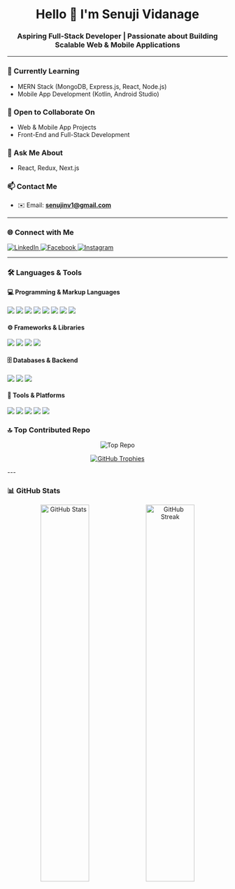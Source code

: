 <h1 align="center">Hello 👋 I'm Senuji Vidanage</h1>
<h3 align="center">Aspiring Full-Stack Developer | Passionate about Building Scalable Web & Mobile Applications</h3>

>



---

### 🌱 Currently Learning
- MERN Stack (MongoDB, Express.js, React, Node.js)
- Mobile App Development (Kotlin, Android Studio)

### 🤝 Open to Collaborate On
- Web & Mobile App Projects
- Front-End and Full-Stack Development

### 💬 Ask Me About
- React, Redux, Next.js

### 📫 Contact Me
- ✉️ Email: **senujinv1@gmail.com**

---

### 🌐 Connect with Me

<p align="left">
  <a href="https://www.linkedin.com/in/senuji-vidanage-77998727a/" target="_blank">
    <img src="https://img.shields.io/badge/-LinkedIn-0077B5?style=for-the-badge&logo=linkedin&logoColor=white" alt="LinkedIn" />
  </a>
  <a href="https://www.facebook.com/senuji.vidanage" target="_blank">
    <img src="https://img.shields.io/badge/-Facebook-1877F2?style=for-the-badge&logo=facebook&logoColor=white" alt="Facebook" />
  </a>
  <a href="https://www.instagram.com/senuji__03" target="_blank">
    <img src="https://img.shields.io/badge/-Instagram-E4405F?style=for-the-badge&logo=instagram&logoColor=white" alt="Instagram" />
  </a>
</p>

---

### 🛠️ Languages & Tools

#### 💻 Programming & Markup Languages
<p>
  <img src="https://img.shields.io/badge/JavaScript-F7DF1E?style=flat-square&logo=javascript&logoColor=black"/>
  <img src="https://img.shields.io/badge/Java-007396?style=flat-square&logo=java&logoColor=white"/>
  <img src="https://img.shields.io/badge/Python-3776AB?style=flat-square&logo=python&logoColor=white"/>
  <img src="https://img.shields.io/badge/C-00599C?style=flat-square&logo=c&logoColor=white"/>
  <img src="https://img.shields.io/badge/C++-00599C?style=flat-square&logo=c%2B%2B&logoColor=white"/>
  <img src="https://img.shields.io/badge/PHP-777BB4?style=flat-square&logo=php&logoColor=white"/>
  <img src="https://img.shields.io/badge/HTML5-E34F26?style=flat-square&logo=html5&logoColor=white"/>
  <img src="https://img.shields.io/badge/CSS3-1572B6?style=flat-square&logo=css3&logoColor=white"/>
</p>

#### ⚙️ Frameworks & Libraries
<p>
  <img src="https://img.shields.io/badge/React-61DAFB?style=flat-square&logo=react&logoColor=black"/>
  <img src="https://img.shields.io/badge/Redux-764ABC?style=flat-square&logo=redux&logoColor=white"/>
  <img src="https://img.shields.io/badge/Express.js-000000?style=flat-square&logo=express&logoColor=white"/>
  <img src="https://img.shields.io/badge/Bootstrap-563D7C?style=flat-square&logo=bootstrap&logoColor=white"/>
</p>

#### 🗄️ Databases & Backend
<p>
  <img src="https://img.shields.io/badge/MongoDB-47A248?style=flat-square&logo=mongodb&logoColor=white"/>
  <img src="https://img.shields.io/badge/MySQL-4479A1?style=flat-square&logo=mysql&logoColor=white"/>
  <img src="https://img.shields.io/badge/Node.js-339933?style=flat-square&logo=node.js&logoColor=white"/>
</p>

#### 🧰 Tools & Platforms
<p>
  <img src="https://img.shields.io/badge/Postman-FF6C37?style=flat-square&logo=postman&logoColor=white"/>
  <img src="https://img.shields.io/badge/Figma-F24E1E?style=flat-square&logo=figma&logoColor=white"/>
  <img src="https://img.shields.io/badge/Android%20Studio-3DDC84?style=flat-square&logo=android-studio&logoColor=white"/>
  <img src="https://img.shields.io/badge/Linux-FCC624?style=flat-square&logo=linux&logoColor=black"/>
  <img src="https://img.shields.io/badge/Photoshop-31A8FF?style=flat-square&logo=adobe-photoshop&logoColor=white"/>
</p>

### 🔝 Top Contributed Repo

<p align="center">
  <img src="https://github-readme-stats.vercel.app/api/pin/?username=senuji-03&repo=YOUR_REPO_NAME&theme=default" alt="Top Repo" />
</p>
<p align="center">
  <a href="https://github.com/ryo-ma/github-profile-trophy">
    <img src="https://github-profile-trophy.vercel.app/?username=senuji-03&theme=flat&no-bg=true&no-frame=true" alt="GitHub Trophies" />
  </a>
</p>
---

### 📊 GitHub Stats

<p align="center">
  <img src="https://github-readme-stats.vercel.app/api?username=senuji-03&show_icons=true&theme=default&hide_title=true&count_private=true&include_all_commits=true" alt="GitHub Stats" width="47%" />
  <img src="https://github-readme-streak-stats.herokuapp.com?user=senuji-03&theme=default" alt="GitHub Streak" width="47%" />
</p>


